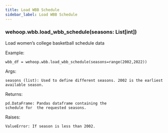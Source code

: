 ```yaml
---
title: Load WBB Schedule
sidebar_label: Load WBB Schedule
---
```



### wehoop.wbb.load_wbb_schedule(seasons: List[int])
Load women’s college basketball schedule data

Example:

    wbb_df = wehoop.wbb.load_wbb_schedule(seasons=range(2002,2022))

Args:

    seasons (list): Used to define different seasons. 2002 is the earliest available season.

Returns:

    pd.DataFrame: Pandas dataframe containing the
    schedule for  the requested seasons.

Raises:

    ValueError: If season is less than 2002.
